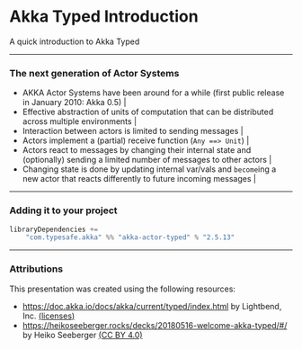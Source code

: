 # Akka Typed Introduction
A quick introduction to Akka Typed

---
### The next generation of Actor Systems
- AKKA Actor Systems have been around for a while (first public release in January 2010: Akka 0.5)                                     |
- Effective abstraction of units of computation that can be distributed across multiple environments                                   |
- Interaction between actors is limited to sending messages                                                                            |
- Actors implement a (partial) receive function (`Any ==> Unit`)                                                                       |
- Actors react to messages by changing their internal state and (optionally) sending a limited number of messages to other actors      |
- Changing state is done by updating internal var/vals and `become`ing a new actor that reacts differently to future incoming messages |

---
### Adding it to your project

```scala
libraryDependencies += 
    "com.typesafe.akka" %% "akka-actor-typed" % "2.5.13"
``` 

---
### Attributions
This presentation was created using the following resources:

- https://doc.akka.io/docs/akka/current/typed/index.html by Lightbend, Inc. [(licenses)](https://www.lightbend.com/legal/licenses)
- https://heikoseeberger.rocks/decks/20180516-welcome-akka-typed/#/ by Heiko Seeberger [(CC BY 4.0)](https://creativecommons.org/licenses/by/4.0/)
